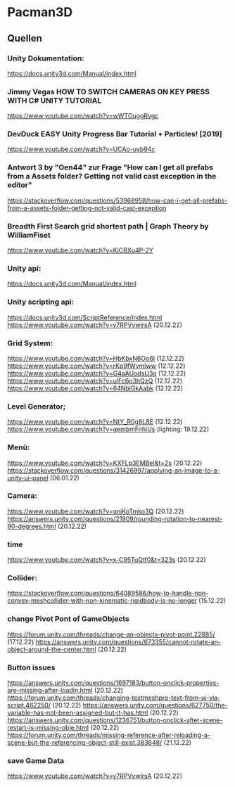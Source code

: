 # Pacman3D
 
 
 ## Quellen

### Unity Dokumentation: 
https://docs.unity3d.com/Manual/index.html 

### Jimmy Vegas HOW TO SWITCH CAMERAS ON KEY PRESS WITH C# UNITY TUTORIAL 
https://www.youtube.com/watch?v=wWTOuggRvgc 


### DevDuck EASY Unity Progress Bar Tutorial + Particles! [2019]
https://www.youtube.com/watch?v=UCAo-uyb94c

### Antwort 3 by "Oen44" zur Frage "How can I get all prefabs from a Assets folder? Getting not valid cast exception in the editor"
https://stackoverflow.com/questions/53968958/how-can-i-get-all-prefabs-from-a-assets-folder-getting-not-valid-cast-exception


### Breadth First Search grid shortest path | Graph Theory by WilliamFiset
https://www.youtube.com/watch?v=KiCBXu4P-2Y


### Unity api:
https://docs.unity3d.com/Manual/index.html
### Unity scripting api: 
https://docs.unity3d.com/ScriptReference/index.html
https://www.youtube.com/watch?v=y7RPVvwjrsA (20.12.22)

### Grid System:
https://www.youtube.com/watch?v=HbKbxN6Oo6I (12.12.22)
https://www.youtube.com/watch?v=rKp9fWvmIww (12.12.22)
https://www.youtube.com/watch?v=G4aAUodsU3o (12.12.22)
https://www.youtube.com/watch?v=ulFc6p3hQzQ (12.12.22)
https://www.youtube.com/watch?v=64NblGkAabk (12.12.22)

### Level Generator;
https://www.youtube.com/watch?v=NtY_R0g8L8E (12.12.22)
https://www.youtube.com/watch?v=gembmFnhiUs (lighting: 19.12.22)

### Menü:
https://www.youtube.com/watch?v=KXFLp3EMBeI&t=2s (20.12.22)
https://stackoverflow.com/questions/31426997/applying-an-image-to-a-unity-ui-panel (06.01.22)

### Camera:
https://www.youtube.com/watch?v=qnjKoTmko3Q (20.12.22)
https://answers.unity.com/questions/21909/rounding-rotation-to-nearest-90-degrees.html (20.12.22)

### time
https://www.youtube.com/watch?v=x-C95TuQtf0&t=323s (20.12.22)

### Collider:
https://stackoverflow.com/questions/64089586/how-to-handle-non-convex-meshcollider-with-non-kinematic-rigidbody-is-no-longer (15.12.22)

### change Pivot Pont of GameObjects
https://forum.unity.com/threads/change-an-objects-pivot-point.22885/ (17.12.22)
https://answers.unity.com/questions/673355/cannot-rotate-an-object-around-the-center.html (20.12.22)

### Button issues
https://answers.unity.com/questions/1697183/button-onclick-properties-are-missing-after-loadin.html (20.12.22)
https://forum.unity.com/threads/changing-textmeshpro-text-from-ui-via-script.462250/ (20.12.22)
https://answers.unity.com/questions/627750/the-variable-has-not-been-assigned-but-it-has.html (20.12.22)
https://answers.unity.com/questions/1236751/button-onclick-after-scene-restart-is-missing-obje.html (20.12.22)
https://forum.unity.com/threads/missing-reference-after-reloading-a-scene-but-the-referencing-object-still-exist.383648/ (21.12.22)

### save Game Data
https://www.youtube.com/watch?v=y7RPVvwjrsA (20.12.22)
